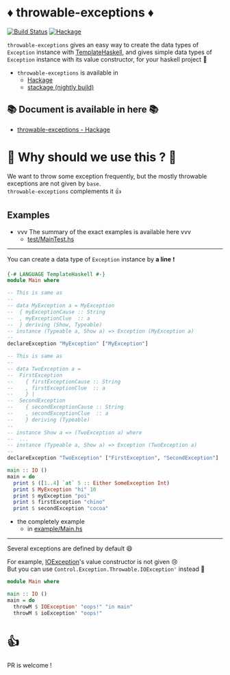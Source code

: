 # :diamonds: throwable-exceptions :diamonds:
[![Build Status](https://travis-ci.org/aiya000/hs-throwable-exceptions.svg?branch=master)](https://travis-ci.org/aiya000/hs-throwable-exceptions)
[![Hackage](https://img.shields.io/badge/hackage-v0.1.0.x-blue.svg)](https://hackage.haskell.org/package/throwable-exceptions)

`throwable-exceptions` gives an easy way to create the data types of `Exception` instance with [TemplateHaskell](https://wiki.haskell.org/Template_Haskell),
and gives simple data types of `Exception` instance with its value constructor,
for your haskell project :dog:

- `throwable-exceptions` is available in
    - [Hackage](https://hackage.haskell.org/package/throwable-exceptions)
    - [stackage (nightly build)](https://www.stackage.org/nightly-2017-06-18/package/throwable-exceptions)


## :books: Document is available in here :books:

- [throwable-exceptions - Hackage](https://hackage.haskell.org/package/throwable-exceptions)


# :muscle: Why should we use this ? :muscle:
We want to throw some exception frequently, but the mostly throwable exceptions are not given by `base`.  
`throwable-exceptions` complements it :+1:


## Examples

- vvv  The summary of the exact examples is available here  vvv
    - [test/MainTest.hs](https://github.com/aiya000/hs-throwable-exceptions/blob/master/test/MainTest.hs)

- - -

You can create a data type of `Exception` instance by **a line** :exclamation:

```haskell
{-# LANGUAGE TemplateHaskell #-}
module Main where

-- This is same as
--
-- data MyException a = MyException
--  { myExceptionCause :: String
--  , myExceptionClue  :: a
--  } deriving (Show, Typeable)
-- instance (Typeable a, Show a) => Exception (MyException a)
--
declareException "MyException" ["MyException"]

-- This is same as
--
-- data TwoException a =
--  FirstException
--    { firstExceptionCause :: String
--    , firstExceptionClue  :: a
--    } |
--  SecondException
--    { secondExceptionCause :: String
--    , secondExceptionClue  :: a
--    } deriving (Typeable)
--
-- instance Show a => (TwoException a) where
--  ...
-- instance (Typeable a, Show a) => Exception (TwoException a)
--
declareException "TwoException" ["FirstException", "SecondException"]

main :: IO ()
main = do
  print $ ([1..4] `at` 5 :: Either SomeException Int)
  print $ MyException "hi" 10
  print $ myException "poi"
  print $ firstException "chino"
  print $ secondException "cocoa"
```

- the completely example
    - in [example/Main.hs](https://github.com/aiya000/hs-throwable-exceptions/blob/master/example/Main.hs)

- - -

Several exceptions are defined by default :smile:

For example, [IOException](https://hackage.haskell.org/package/base-4.9.1.0/docs/Control-Exception.html#t:IOException)'s value constructor is not given :cry:  
But you can use `Control.Exception.Throwable.IOException'` instead :dog:

```haskell
module Main where

main :: IO ()
main = do
  throwM $ IOException' "oops!" "in main"
  throwM $ ioException' "oops!"
```


# :+1:
PR is welcome !

